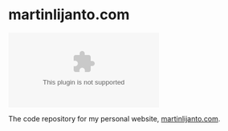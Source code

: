 # martinlijanto.com

[![Build Status](https://martinlijanto.visualstudio.com/martinlijanto.com/_apis/build/status/mlijanto.martinlijanto.com?branchName=release)](https://martinlijanto.visualstudio.com/martinlijanto.com/_build/latest?definitionId=2&branchName=release)

The code repository for my personal website, [martinlijanto.com](https://martinlijanto.com/).
